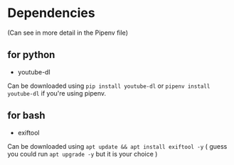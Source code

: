 # Dependencies
(Can see in more detail in the Pipenv file)

## for python

- youtube-dl

Can be downloaded using `pip install youtube-dl` or `pipenv install youtube-dl` if you're using pipenv.

## for bash

- exiftool

Can be downloaded using `apt update && apt install exiftool -y` ( guess you could run `apt upgrade -y` but it is your choice )